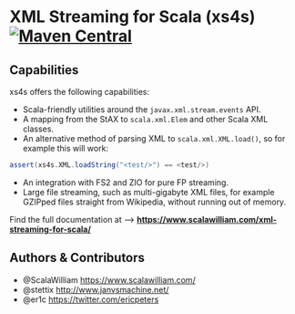 XML Streaming for Scala (xs4s) [![Maven Central](https://img.shields.io/maven-central/v/com.scalawilliam/xs4s-core_2.13.svg)](https://maven-badges.herokuapp.com/maven-central/com.scalawilliam/xs4s-core_2.13)
====


## Capabilities

xs4s offers the following capabilities:

- Scala-friendly utilities around the `javax.xml.stream.events` API.
- A mapping from the StAX to `scala.xml.Elem` and other Scala XML classes.
- An alternative method of parsing XML to `scala.xml.XML.load()`, so for example this will work:
```scala
assert(xs4s.XML.loadString("<test/>") == <test/>)
```
- An integration with FS2 and ZIO for pure FP streaming.
- Large file streaming, such as multi-gigabyte XML files, for example GZIPped files straight from Wikipedia, without running out of memory.

Find the full documentation at --> **https://www.scalawilliam.com/xml-streaming-for-scala/**

## Authors & Contributors
- @ScalaWilliam <https://www.scalawilliam.com/>
- @stettix <http://www.janvsmachine.net/>
- @er1c <https://twitter.com/ericpeters>
